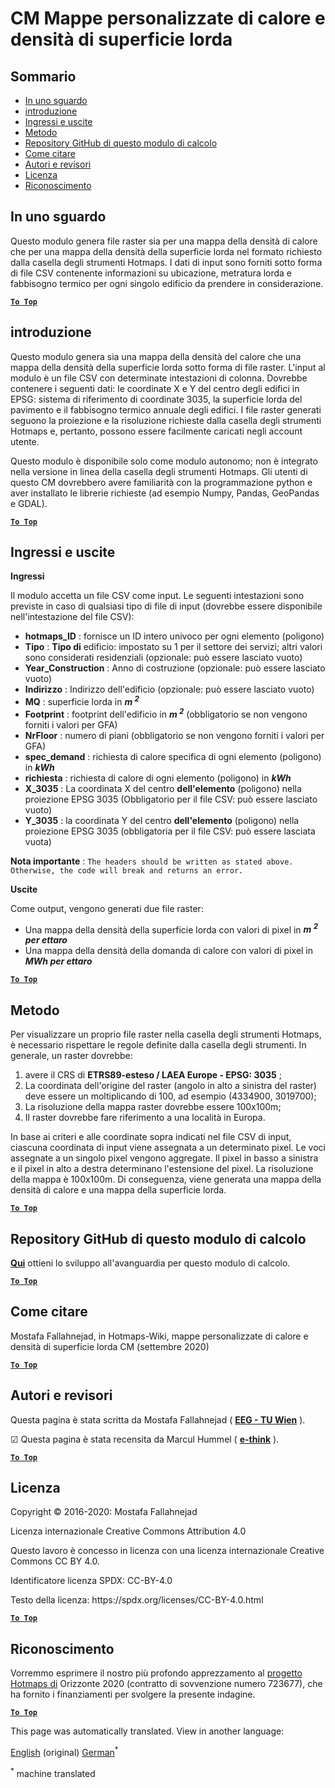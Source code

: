 <h1><a class="anchor" id="cm-customized-heat-and-gross-floor-area-density-maps" href="#cm-customized-heat-and-gross-floor-area-density-maps"><i class="fa fa-link"></i></a>CM Mappe personalizzate di calore e densità di superficie lorda</h1><h2><a class="anchor" id="table-of-contents" href="#table-of-contents"><i class="fa fa-link"></i></a> Sommario</h2><ul><li> <a href="#in-a-glance">In uno sguardo</a></li><li> <a href="#introduction">introduzione</a></li><li> <a href="#inputs-and-outputs">Ingressi e uscite</a></li><li> <a href="#method">Metodo</a></li><li> <a href="#github-repository-of-this-calculation-module">Repository GitHub di questo modulo di calcolo</a></li><li> <a href="#how-to-cite">Come citare</a></li><li> <a href="#authors-and-reviewers">Autori e revisori</a></li><li> <a href="#license">Licenza</a></li><li> <a href="#acknowledgement">Riconoscimento</a></li></ul><h2><a class="anchor" id="in-a-glance" href="#in-a-glance"><i class="fa fa-link"></i></a> In uno sguardo</h2><p> Questo modulo genera file raster sia per una mappa della densità di calore che per una mappa della densità della superficie lorda nel formato richiesto dalla casella degli strumenti Hotmaps. I dati di input sono forniti sotto forma di file CSV contenente informazioni su ubicazione, metratura lorda e fabbisogno termico per ogni singolo edificio da prendere in considerazione.</p><p> <a href="#table-of-contents"><strong><code>To Top</code></strong></a></p><h2><a class="anchor" id="introduction" href="#introduction"><i class="fa fa-link"></i></a> introduzione</h2><p> Questo modulo genera sia una mappa della densità del calore che una mappa della densità della superficie lorda sotto forma di file raster. L&#39;input al modulo è un file CSV con determinate intestazioni di colonna. Dovrebbe contenere i seguenti dati: le coordinate X e Y del centro degli edifici in EPSG: sistema di riferimento di coordinate 3035, la superficie lorda del pavimento e il fabbisogno termico annuale degli edifici. I file raster generati seguono la proiezione e la risoluzione richieste dalla casella degli strumenti Hotmaps e, pertanto, possono essere facilmente caricati negli account utente.</p><p> Questo modulo è disponibile solo come modulo autonomo; non è integrato nella versione in linea della casella degli strumenti Hotmaps. Gli utenti di questo CM dovrebbero avere familiarità con la programmazione python e aver installato le librerie richieste (ad esempio Numpy, Pandas, GeoPandas e GDAL).</p><p> <a href="#table-of-contents"><strong><code>To Top</code></strong></a></p><h2><a class="anchor" id="inputs-and-outputs" href="#inputs-and-outputs"><i class="fa fa-link"></i></a> Ingressi e uscite</h2><p> <strong>Ingressi</strong></p><p> Il modulo accetta un file CSV come input. Le seguenti intestazioni sono previste in caso di qualsiasi tipo di file di input (dovrebbe essere disponibile nell&#39;intestazione del file CSV):</p><ul><li> <strong>hotmaps_ID</strong> : fornisce un ID intero univoco per ogni elemento (poligono)</li><li> <strong>Tipo</strong> : <strong>Tipo di</strong> edificio: impostato su 1 per il settore dei servizi; altri valori sono considerati residenziali (opzionale: può essere lasciato vuoto)</li><li> <strong>Year_Construction</strong> : Anno di costruzione (opzionale: può essere lasciato vuoto)</li><li> <strong>Indirizzo</strong> : Indirizzo dell&#39;edificio (opzionale: può essere lasciato vuoto)</li><li> <strong>MQ</strong> : superficie lorda in <strong><em>m <sup>2</sup></em></strong></li><li> <strong>Footprint</strong> : footprint dell&#39;edificio in <strong><em>m <sup>2</sup></em></strong> (obbligatorio se non vengono forniti i valori per GFA)</li><li> <strong>NrFloor</strong> : numero di piani (obbligatorio se non vengono forniti i valori per GFA)</li><li> <strong>spec_demand</strong> : richiesta di calore specifica di ogni elemento (poligono) in <strong><em>kWh</em></strong></li><li> <strong>richiesta</strong> : richiesta di calore di ogni elemento (poligono) in <strong><em>kWh</em></strong></li><li> <strong>X_3035</strong> : La coordinata X del centro <strong>dell&#39;elemento</strong> (poligono) nella proiezione EPSG 3035 (Obbligatorio per il file CSV: può essere lasciato vuoto)</li><li> <strong>Y_3035</strong> : la coordinata Y del centro <strong>dell&#39;elemento</strong> (poligono) nella proiezione EPSG 3035 (obbligatoria per il file CSV: può essere lasciata vuota)</li></ul><p> <strong>Nota importante</strong> : <code>The headers should be written as stated above. Otherwise, the code will break and returns an error.</code></p><p> <strong>Uscite</strong></p><p> Come output, vengono generati due file raster:</p><ul><li> Una mappa della densità della superficie lorda con valori di pixel in <strong><em>m <sup>2</sup> per ettaro</em></strong></li><li> Una mappa della densità della domanda di calore con valori di pixel in <strong><em>MWh per ettaro</em></strong></li></ul><p> <a href="#table-of-contents"><strong><code>To Top</code></strong></a></p><h2><a class="anchor" id="method" href="#method"><i class="fa fa-link"></i></a> Metodo</h2><p> Per visualizzare un proprio file raster nella casella degli strumenti Hotmaps, è necessario rispettare le regole definite dalla casella degli strumenti. In generale, un raster dovrebbe:</p><ol><li> avere il CRS di <strong>ETRS89-esteso / LAEA Europe - EPSG: 3035</strong> ;</li><li> La coordinata dell&#39;origine del raster (angolo in alto a sinistra del raster) deve essere un moltiplicando di 100, ad esempio (4334900, 3019700);</li><li> La risoluzione della mappa raster dovrebbe essere 100x100m;</li><li> Il raster dovrebbe fare riferimento a una località in Europa.</li></ol><p> In base ai criteri e alle coordinate sopra indicati nel file CSV di input, ciascuna coordinata di input viene assegnata a un determinato pixel. Le voci assegnate a un singolo pixel vengono aggregate. Il pixel in basso a sinistra e il pixel in alto a destra determinano l&#39;estensione del pixel. La risoluzione della mappa è 100x100m. Di conseguenza, viene generata una mappa della densità di calore e una mappa della superficie lorda.</p><p> <a href="#table-of-contents"><strong><code>To Top</code></strong></a></p><h2><a class="anchor" id="github-repository-of-this-calculation-module" href="#github-repository-of-this-calculation-module"><i class="fa fa-link"></i></a> Repository GitHub di questo modulo di calcolo</h2><p> <strong><a href="https://github.com/HotMaps/customized_h_fa_dm">Qui</a></strong> ottieni lo sviluppo all&#39;avanguardia per questo modulo di calcolo.</p><p> <a href="#table-of-contents"><strong><code>To Top</code></strong></a></p><h2><a class="anchor" id="how-to-cite" href="#how-to-cite"><i class="fa fa-link"></i></a> Come citare</h2><p> Mostafa Fallahnejad, in Hotmaps-Wiki, mappe personalizzate di calore e densità di superficie lorda CM (settembre 2020)</p><p> <a href="#table-of-contents"><strong><code>To Top</code></strong></a></p><h2><a class="anchor" id="authors-and-reviewers" href="#authors-and-reviewers"><i class="fa fa-link"></i></a> Autori e revisori</h2><p> Questa pagina è stata scritta da Mostafa Fallahnejad ( <strong><a href="https://eeg.tuwien.ac.at/">EEG - TU Wien</a></strong> ).</p><p> ☑ Questa pagina è stata recensita da Marcul Hummel ( <strong><a href="https://e-think.ac.at">e-think</a></strong> ).</p><p> <a href="#table-of-contents"><strong><code>To Top</code></strong></a></p><h2><a class="anchor" id="license" href="#license"><i class="fa fa-link"></i></a> Licenza</h2><p> Copyright © 2016-2020: Mostafa Fallahnejad</p><p> Licenza internazionale Creative Commons Attribution 4.0</p><p> Questo lavoro è concesso in licenza con una licenza internazionale Creative Commons CC BY 4.0.</p><p> Identificatore licenza SPDX: CC-BY-4.0</p><p> Testo della licenza: https://spdx.org/licenses/CC-BY-4.0.html</p><p> <a href="#table-of-contents"><strong><code>To Top</code></strong></a></p><h2><a class="anchor" id="acknowledgement" href="#acknowledgement"><i class="fa fa-link"></i></a> Riconoscimento</h2><p> Vorremmo esprimere il nostro più profondo apprezzamento al <a href="https://www.hotmaps-project.eu">progetto Hotmaps di</a> Orizzonte 2020 (contratto di sovvenzione numero 723677), che ha fornito i finanziamenti per svolgere la presente indagine.</p><p> <a href="#table-of-contents"><strong><code>To Top</code></strong></a></p>
<!--- THIS IS A SUPER UNIQUE IDENTIFIER -->

This page was automatically translated. View in another language:

[English](../en/CM-Customized-heat-and-floor-area-density-maps) (original) [German](../de/CM-Customized-heat-and-floor-area-density-maps)<sup>\*</sup>  

<sup>\*</sup> machine translated
